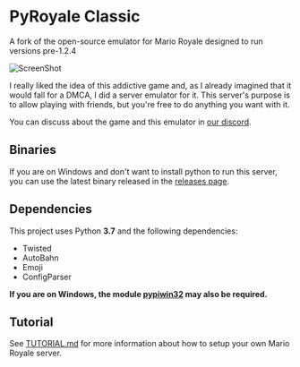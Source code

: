 # PyRoyale Classic
A fork of the open-source emulator for Mario Royale designed to run versions pre-1.2.4

![ScreenShot](https://i.imgur.com/4gpGSLs.png)

I really liked the idea of this addictive game and, as I already imagined that it would fall for a DMCA, I did a server emulator for it. This server's purpose is to allow playing with friends, but you're free to do anything you want with it.

You can discuss about the game and this emulator in [our discord](https://discord.gg/pNQJhKSkCd).

## Binaries
If you are on Windows and don't want to install python to run this server, you can use the latest binary released in the [releases page](https://github.com/Igoorx/PyRoyale/releases).

## Dependencies
This project uses Python <b>3.7</b> and the following dependencies:
- Twisted
- AutoBahn
- Emoji
- ConfigParser

<b>If you are on Windows, the module <u>pypiwin32</u> may also be required.</b> 

## Tutorial
See [TUTORIAL.md](https://github.com/Igoorx/PyRoyale/blob/master/TUTORIAL.md) for more information about how to setup your own Mario Royale server.
